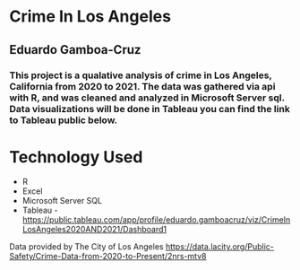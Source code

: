 # Crime In Los Angeles
## Eduardo Gamboa-Cruz
### This project is a qualative analysis of crime in Los Angeles, California from 2020 to 2021. The data was gathered via api with R, and was cleaned and analyzed in Microsoft Server sql. Data visualizations will be done in Tableau you can find the link to Tableau public below.

# Technology Used
* R
* Excel
* Microsoft Server SQL
* Tableau - https://public.tableau.com/app/profile/eduardo.gamboacruz/viz/CrimeInLosAngeles2020AND2021/Dashboard1

 Data provided by The City of Los Angeles
 https://data.lacity.org/Public-Safety/Crime-Data-from-2020-to-Present/2nrs-mtv8
